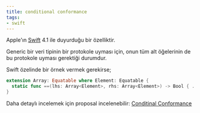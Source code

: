 ```yaml
---
title: conditional conformance
tags:
- swift
---
```


Apple'ın [Swift](/swift) 4.1 ile duyurduğu bir özelliktir.

Generic bir veri tipinin bir protokole uyması için, onun tüm alt öğelerinin de bu protokole uyması gerektiği durumdur.

Swift özelinde bir örnek vermek gerekirse;

```swift
extension Array: Equatable where Element: Equatable {
  static func ==(lhs: Array<Element>, rhs: Array<Element>) -> Bool { ... }
}
```

Daha detaylı incelemek için proposal incelenebilir: [Conditinal Conformance](https://github.com/apple/swift-evolution/blob/master/proposals/0143-conditional-conformances.md)
